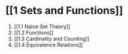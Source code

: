 # [[1 Sets and Functions]]

1. [[1.1 Naive Set Theory]]
2. [[1.2 Functions]]
3. [[1.3 Cardinality and Counting]]
4. [[1.4 Equivalence Relations]]
